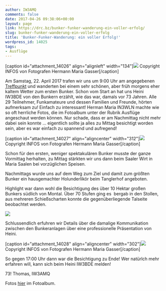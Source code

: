 ```yaml
---
author: IW3AMQ
comments: false
date: 2017-04-26 09:38:06+00:00
layout: page
link: https://drc.bz/bunker-funker-wanderung-ein-voller-erfolg/
slug: bunker-funker-wanderung-ein-voller-erfolg
title: 'Bunker-Funker-Wanderung: ein voller Erfolg!'
wordpress_id: 14025
tags:
- Ausflüge
---
```


[caption id="attachment_14026" align="alignleft" width="134"]![](https://drc.bz/wp-content/uploads/2017/04/IMG_5852_PA.jpg) Copyright INFOS von Fotografen Hermann Maria Gasser[/caption]

Am Samstag, 22. April 2017 trafen wir uns um 9:00 Uhr am angegebenen [Treffpunkt](https://drc.bz/bunkerwanderung-mit-amateurfunkhintergrund/) und wanderten bei einem sehr schönen, aber früh morgens eher kaltem Wetter zum ersten Bunker. Schon vom Start an hat uns Heini IW3BDE von den Bunkern erzählt, wie das war, damals vor 73 Jahren. Alle 29 Teilnehmer, Funkamateure und dessen Familien und Freunde, hörten aufmerksam zu! Einfach zu interessant! Herman Maria IN3WLN machte wie so oft herrliche Fotos, die im Fotoalbum unter der Rubrik Ausflüge angeschaut werden können. Nur schade, dass er am Nachmittag nicht mehr dabei sein konnte ... eigentlich sollte ja alles zu Mittag besichtigt worden sein, aber es war einfach zu spannend und aufregend!

[caption id="attachment_14027" align="aligncenter" width="312"]![](https://drc.bz/wp-content/uploads/2017/04/IMG_5866_PA.jpg) Copyright INFOS von Fotografen Hermann Maria Gasser[/caption]

Schon für den ersten, weniger spektakulären Bunker musste der ganze Vormittag herhalten, zu Mittag stärkten wir uns dann beim Saaler Wirt in Maria Saalen bei vorzüglichen Speisen.

Nachmittags wurde uns auf dem Weg zum Ziel und damit zum größten Bunker ein hausgemachter Holunderlikör beim Tanglerhof angeboten.

Highlight war dann wohl die Besichtigung des über 10 Hektar großen Bunkers südlich von Montal. Über 70 Stufen ging es  bergab in den Stollen, aus mehreren Schießscharten konnte die gegenüberliegende Talseite beobachtet werden.

![](https://drc.bz/wp-content/uploads/2017/04/20170422_145216_-1024x733.jpg)

Schlussendlich erfuhren wir Details über die damalige Kommunikation zwischen den Bunkeranlagen über eine professionelle Präsentation von Heini.

[caption id="attachment_14028" align="aligncenter" width="302"]![](https://drc.bz/wp-content/uploads/2017/04/IMG_5992_PA.jpg) Copyright INFOS von Fotografen Hermann Maria Gasser[/caption]

So gegen 17:00 Uhr dann war die Besichtigung zu Ende! Wer natürlch mehr erfahren will, kann sich beim Heini IW3BDE melden!

73! Thomas, IW3AMQ

Fotos [hier](https://drc.bz/drc-intern/fotoalbum/?occur=1&cover=0&album=150) im Fotoalbum.
